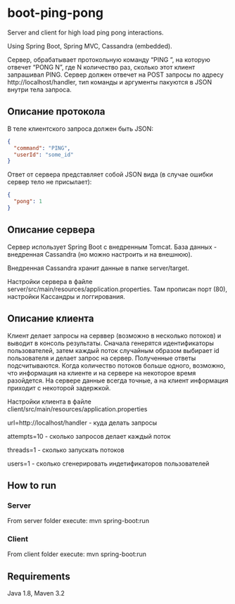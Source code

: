 # boot-ping-pong

Server and client for high load ping pong interactions.

Using Spring Boot, Spring MVC, Cassandra (embedded).

Сервер, обрабатывает  протокольную команду “PING <userId>”, на которую отвечет “PONG N”, где N количество раз, сколько этот клиент запрашивал PING.
Сервер должен отвечет на POST запросы по адресу http://localhost/handler, тип команды и аргументы пакуются в JSON внутри тела запроса.

## Описание протокола
В теле клиентского запроса должен быть JSON:

```json
{
  "command": "PING",
  "userId": "some_id"
}
```

Ответ от сервера представляет собой JSON вида (в случае ошибки сервер тело не присылает):

```json
{
  "pong": 1
}
```

## Описание сервера

Сервер использует Spring Boot с внедренным Tomcat. База данных - внедренная Cassandra (но можно настроить и на внешнюю).

Внедренная Cassandra хранит данные в папке server/target.

Настройки сервера в файле server/src/main/resources/application.properties. Там прописан порт (80), настройки Кассандры и логгирования.

## Описание клиента

Клиент делает запросы на серввер (возможно в несколько потоков) и выводит в консоль результаты.
Сначала генерятся идентификаторы пользователей, затем каждый поток случайным образом выбирает id пользователя и делает запрос на сервер.
Полученные ответы подсчитываются. Когда количество потоков больше одного, возможно, что информация на клиенте и на сервере на некоторое время
разойдется. На сервере данные всегда точные, а на клиент информация приходит с некоторой задержкой.

Настройки клиента в файле client/src/main/resources/application.properties

url=http://localhost/handler - куда делать запросы

attempts=10 - сколько запросов делает каждый поток

threads=1 - сколько запускать потоков

users=1 - сколько сгенерировать индетификаторов пользователей

## How to run

### Server
From server folder execute: mvn spring-boot:run

### Client
From client folder execute: mvn spring-boot:run

## Requirements

Java 1.8, Maven 3.2
